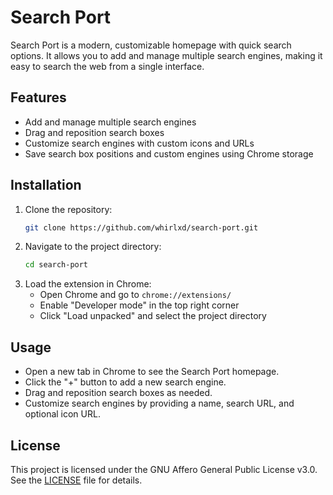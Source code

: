 # Search Port

Search Port is a modern, customizable homepage with quick search options. It allows you to add and manage multiple search engines, making it easy to search the web from a single interface.

## Features

- Add and manage multiple search engines
- Drag and reposition search boxes
- Customize search engines with custom icons and URLs
- Save search box positions and custom engines using Chrome storage

## Installation

1. Clone the repository:
    ```sh
    git clone https://github.com/whirlxd/search-port.git
    ```
2. Navigate to the project directory:
    ```sh
    cd search-port
    ```
3. Load the extension in Chrome:
    - Open Chrome and go to `chrome://extensions/`
    - Enable "Developer mode" in the top right corner
    - Click "Load unpacked" and select the project directory

## Usage

- Open a new tab in Chrome to see the Search Port homepage.
- Click the "+" button to add a new search engine.
- Drag and reposition search boxes as needed.
- Customize search engines by providing a name, search URL, and optional icon URL.

## License

This project is licensed under the GNU Affero General Public License v3.0. See the [LICENSE](LICENSE) file for details.